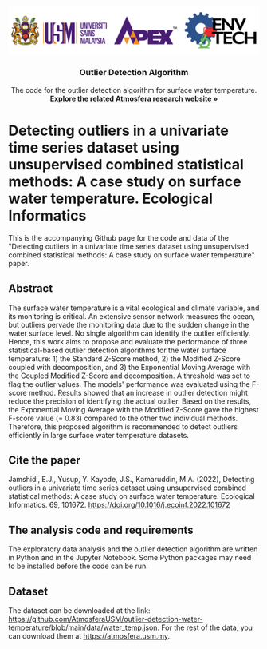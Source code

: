 <!-- PROJECT LOGO -->
<br />
<div align="center">
  <a href="https://atmosfera.usm.my/index.html" target="_blank">
    <img src="https://github.com/AtmosferaUSM/ec_mukahead/blob/main/images/white-logo.jpg" alt="Logo">
  </a>

  <h3 align="center">Outlier Detection Algorithm</h3>

  <p align="center">
    The code for the outlier detection algorithm for surface water temperature.
    <br />
    <a href="https://atmosfera.usm.my/index.html" target="_blank"><strong>Explore the related Atmosfera research website »</strong></a>
    <br />
  </p>
</div>

# Detecting outliers in a univariate time series dataset using unsupervised combined statistical methods: A case study on surface water temperature. Ecological Informatics
This is the accompanying Github page for the code and data of the "Detecting outliers in a univariate time series dataset using unsupervised combined statistical methods: A case study on surface water temperature" paper.

## Abstract
The surface water temperature is a vital ecological and climate variable, and its monitoring is critical. An extensive sensor network measures the ocean, but outliers pervade the monitoring data due to the sudden change in the water surface level. No single algorithm can identify the outlier efficiently. Hence, this work aims to propose and evaluate the performance of three statistical-based outlier detection algorithms for the water surface temperature: 1) the Standard Z-Score method, 2) the Modified Z-Score coupled with decomposition, and 3) the Exponential Moving Average with the Coupled Modified Z-Score and decomposition. A threshold was set to flag the outlier values. The models' performance was evaluated using the F-score method. Results showed that an increase in outlier detection might reduce the precision of identifying the actual outlier. Based on the results, the Exponential Moving Average with the Modified Z-Score gave the highest F-score value (= 0.83) compared to the other two individual methods. Therefore, this proposed algorithm is recommended to detect outliers efficiently in large surface water temperature datasets.

## Cite the paper
Jamshidi, E.J., Yusup, Y. Kayode, J.S., Kamaruddin, M.A. (2022), Detecting outliers in a univariate time series dataset using unsupervised combined statistical methods: A case study on surface water temperature. Ecological Informatics. 69, 101672. https://doi.org/10.1016/j.ecoinf.2022.101672

## The analysis code and requirements
The exploratory data analysis and the outlier detection algorithm are written in Python and in the Jupyter Notebook. Some Python packages may need to be installed before the code can be run.

## Dataset
The dataset can be downloaded at the link: https://github.com/AtmosferaUSM/outlier-detection-water-temperature/blob/main/data/water_temp.json.
For the rest of the data, you can download them at https://atmosfera.usm.my.
